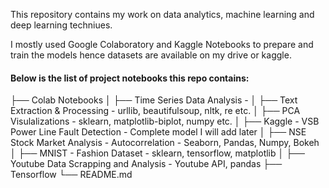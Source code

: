 This repository contains my work on data analytics, machine learning and deep learning techniues. 

I mostly used Google Colaboratory and Kaggle Notebooks to prepare and train the models hence datasets are available on my drive or kaggle.

#### Below is the list of project notebooks this repo contains:

├── Colab Notebooks
│   ├── Time Series Data Analysis - 
│   ├── Text Extraction & Processing - urllib, beautifulsoup, nltk, re etc.
│   ├── PCA Visulalizations - sklearn, matplotlib-biplot, numpy etc.
│   ├── Kaggle - VSB Power Line Fault Detection - Complete model I will add later
│   ├── NSE Stock Market Analysis - Autocorrelation - Seaborn, Pandas, Numpy, Bokeh 
│   ├── MNIST - Fashion Dataset - sklearn, tensorflow, matplotlib
│   ├── Youtube Data Scrapping and Analysis - Youtube API, pandas
├── Tensorflow
└── README.md
